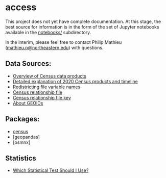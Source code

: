 # access

This project does not yet have complete documentation. At this stage, the best source for information is in the form of the set of Jupyter notebooks available in the [notebooks/](notebooks/) subdirectory.

In the interim, please feel free to contact Philip Mathieu (mathieu.p@northeastern.edu) with questions.

## Data Sources:
- [Overview of Census data products](https://demographics.coopercenter.org/guide-to-publicly-available-demographic-data/#acs)
- [Detailed explanation of 2020 Census products and timeline](https://www.census.gov/programs-surveys/decennial-census/decade/2020/planning-management/release/about-2020-data-products.html)
- [Redistricting file variable names](https://api.census.gov/data/2020/dec/pl/variables.html)
- [Census relationship file](https://www.census.gov/programs-surveys/geography/technical-documentation/records-layout/2020-census-block-record-layout.html)
- [Census relationship file key](https://www.census.gov/programs-surveys/geography/technical-documentation/records-layout/2020-census-block-record-layout.html)
- [About GEOIDs](https://www.census.gov/programs-surveys/geography/guidance/geo-identifiers.html)

## Packages:
- [census](https://github.com/datamade/census)
- [geopandas]
- [osmnx]


## Statistics
- [Which Statistical Test Should I Use?](https://stats.oarc.ucla.edu/other/mult-pkg/whatstat/)